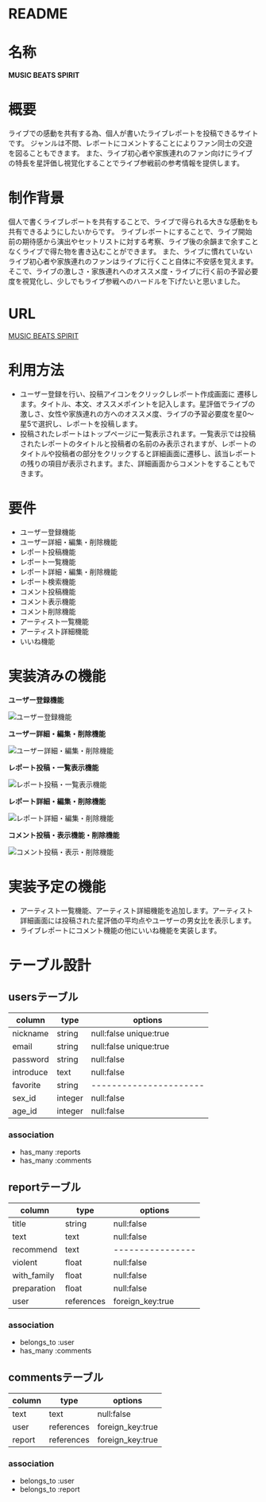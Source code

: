 # README

# 名称

**MUSIC BEATS SPIRIT**

# 概要

ライブでの感動を共有する為、個人が書いたライブレポートを投稿できるサイトです。
ジャンルは不問、レポートにコメントすることによりファン同士の交遊を図ることもできます。
また、ライブ初心者や家族連れのファン向けにライブの特長を星評価し視覚化することでライブ参戦前の参考情報を提供します。

# 制作背景

個人で書くライブレポートを共有することで、ライブで得られる大きな感動をも共有できるようにしたいからです。
ライブレポートにすることで、ライブ開始前の期待感から演出やセットリストに対する考察、ライブ後の余韻まで余すことなくライブで得た物を書き込むことができます。
また、ライブに慣れていないライブ初心者や家族連れのファンはライブに行くこと自体に不安感を覚えます。そこで、ライブの激しさ・家族連れへのオススメ度・ライブに行く前の予習必要度を視覚化し、少しでもライブ参戦へのハードルを下げたいと思いました。

# URL

[MUSIC BEATS SPIRIT](https://music-beats-spirit.herokuapp.com/)

# 利用方法

- ユーザー登録を行い、投稿アイコンをクリックしレポート作成画面に 遷移します。タイトル、本文、オススメポイントを記入します。星評価でライブの激しさ、女性や家族連れの方へのオススメ度、ライブの予習必要度を星0〜星5で選択し、レポートを投稿します。
- 投稿されたレポートはトップページに一覧表示されます。一覧表示では投稿されたレポートのタイトルと投稿者の名前のみ表示されますが、レポートのタイトルや投稿者の部分をクリックすると詳細画面に遷移し、該当レポートの残りの項目が表示されます。また、詳細画面からコメントをすることもできます。

#  要件

- ユーザー登録機能
- ユーザー詳細・編集・削除機能
- レポート投稿機能
- レポート一覧機能
- レポート詳細・編集・削除機能
- レポート検索機能
- コメント投稿機能
- コメント表示機能
- コメント削除機能
- アーティスト一覧機能
- アーティスト詳細機能
- いいね機能

# 実装済みの機能

**ユーザー登録機能**


![ユーザー登録機能](https://gyazo.com/c9e67ffdbd1735a3872870b35022ea6a.gif)

**ユーザー詳細・編集・削除機能**

![ユーザー詳細・編集・削除機能](https://gyazo.com/350af313b569e5ea1ac2c727dc0aa728.gif)

**レポート投稿・一覧表示機能**

![レポート投稿・一覧表示機能](https://gyazo.com/8d190adb2c9b7ca3ee10cbe4f3304288.gif)

**レポート詳細・編集・削除機能**

![レポート詳細・編集・削除機能](https://gyazo.com/02c40f88497a6589be2f925460c72737.gif)

**コメント投稿・表示機能・削除機能**

![コメント投稿・表示・削除機能](https://gyazo.com/21a6f0f1012b039e62b804d74f6a22d1.gif)

# 実装予定の機能

- アーティスト一覧機能、アーティスト詳細機能を追加します。アーティスト詳細画面には投稿された星評価の平均点やユーザーの男女比を表示します。
- ライブレポートにコメント機能の他にいいね機能を実装します。

# テーブル設計

## usersテーブル

|   column  |   type  |         options        |
| --------- | ------- | ---------------------- |
|  nickname |  string | null:false unique:true |
|   email   |  string | null:false unique:true |
|  password |  string |       null:false       |
| introduce |   text  |       null:false       |
|  favorite |  string | ---------------------- |
|   sex_id  | integer |       null:false       |
|   age_id  | integer |       null:false       |

### association

- has_many :reports
- has_many :comments

## reportテーブル

|    column   |     type   |      options     |
| ----------- | ---------- | ---------------- |
|    title    |   string   |    null:false    |
|     text    |    text    |    null:false    |
|  recommend  |    text    | ---------------- |
|   violent   |    float   |    null:false    |
| with_family |    float   |    null:false    |
| preparation |    float   |    null:false    |
|     user    | references | foreign_key:true |

### association

- belongs_to :user
- has_many :comments

## commentsテーブル

| column |    type    |     options      |
| ------ | ---------- | ---------------- |
|  text  |    text    |    null:false    |
|  user  | references | foreign_key:true |
| report | references | foreign_key:true |

### association

- belongs_to :user
- belongs_to :report